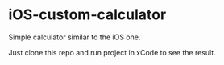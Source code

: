 # iOS-custom-calculator

Simple calculator similar to the iOS one. 

Just clone this repo and run project in xCode to see the result.

